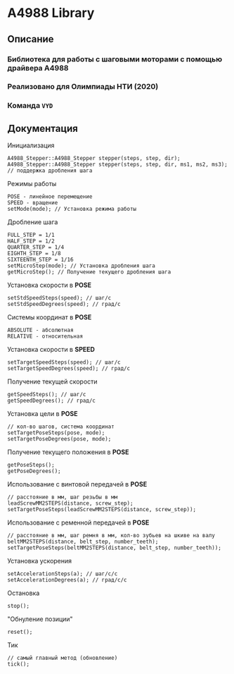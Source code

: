 # A4988 Library  
## Описание
### Библиотека для работы с шаговыми моторами с помощью драйвера A4988  
### Реализовано для Олимпиады НТИ (2020)  
### Команда `VYD`   
## Документация  

Инициализация 

	A4988_Stepper::A4988_Stepper stepper(steps, step, dir);  
    A4988_Stepper::A4988_Stepper stepper(steps, step, dir, ms1, ms2, ms3); // поддержка дробления шага

Режимы работы  

    POSE - линейное перемещение  
    SPEED - вращение
    setMode(mode); // Установка режима работы

Дробление шага

    FULL_STEP = 1/1
    HALF_STEP = 1/2
    QUARTER_STEP = 1/4
    EIGHTH_STEP = 1/8
    SIXTEENTH_STEP = 1/16
    setMicroStep(mode); // Установка дробления шага
    getMicroStep(); // Получение текущего дробления шага

Установка скорости в **POSE**

    setStdSpeedSteps(speed); // шаг/с
    setStdSpeedDegrees(speed); // град/с

Системы координат в **POSE**

    ABSOLUTE - абсолютная
    RELATIVE - относительная

Установка скорости в **SPEED**

    setTargetSpeedSteps(speed); // шаг/с
    setTargetSpeedDegrees(speed); // град/с

Получение текущей скорости

    getSpeedSteps(); // шаг/с
    getSpeedDegrees(); // град/с

Установка цели в **POSE**

    // кол-во шагов, система координат  
    setTargetPoseSteps(pose, mode); 
    setTargetPoseDegrees(pose, mode);

Получение текущего положения в **POSE**

    getPoseSteps();
    getPoseDegrees();

Использование с винтовой передачей в **POSE**

    // расстояние в мм, шаг резьбы в мм
    leadScrewMM2STEPS(distance, screw_step);
    setTargetPoseSteps(leadScrewMM2STEPS(distance, screw_step));

Использование с ременной передачей в **POSE**

    // расстояние в мм, шаг ремня в мм, кол-во зубьев на шкиве на валу
    beltMM2STEPS(distance, belt_step, number_teeth);
    setTargetPoseSteps(beltMM2STEPS(distance, belt_step, number_teeth));

Установка ускорения

    setAccelerationSteps(a); // шаг/с/с
    setAccelerationDegrees(a); // град/с/с

Остановка

    stop();

"Обнуление позиции"

    reset();

Тик

    // самый главный метод (обновление)
    tick();